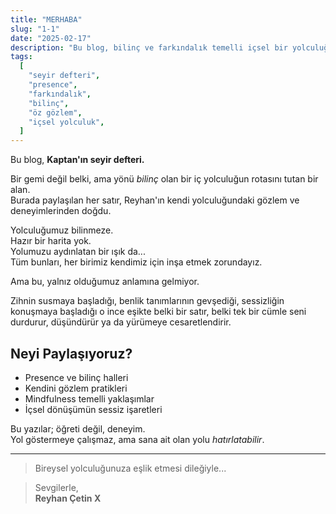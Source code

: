 ```yaml
---
title: "MERHABA"
slug: "1-1"
date: "2025-02-17"
description: "Bu blog, bilinç ve farkındalık temelli içsel bir yolculuğun seyir defteridir. Kaptan'ın gözlemleri ve deneyimleri, senin yolculuğuna da eşlik edebilir."
tags:
  [
    "seyir defteri",
    "presence",
    "farkındalık",
    "bilinç",
    "öz gözlem",
    "içsel yolculuk",
  ]
---
```


Bu blog, **Kaptan'ın seyir defteri.**

Bir gemi değil belki, ama yönü _bilinç_ olan bir iç yolculuğun rotasını tutan bir alan.  
Burada paylaşılan her satır, Reyhan'ın kendi yolculuğundaki gözlem ve deneyimlerinden doğdu.

Yolculuğumuz bilinmeze.  
Hazır bir harita yok.  
Yolumuzu aydınlatan bir ışık da...  
Tüm bunları, her birimiz kendimiz için inşa etmek zorundayız.

Ama bu, yalnız olduğumuz anlamına gelmiyor.

Zihnin susmaya başladığı, benlik tanımlarının gevşediği, sessizliğin konuşmaya başladığı o ince eşikte belki bir satır, belki tek bir cümle seni durdurur, düşündürür ya da yürümeye cesaretlendirir.

## Neyi Paylaşıyoruz?

- Presence ve bilinç halleri
- Kendini gözlem pratikleri
- Mindfulness temelli yaklaşımlar
- İçsel dönüşümün sessiz işaretleri

Bu yazılar; öğreti değil, deneyim.  
Yol göstermeye çalışmaz, ama sana ait olan yolu _hatırlatabilir_.

---

> Bireysel yolculuğunuza eşlik etmesi dileğiyle...

> Sevgilerle,  
> **Reyhan Çetin X**
